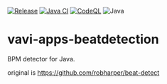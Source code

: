 [![Release](https://jitpack.io/v/umjammer/vavi-apps-beatdetection.svg)](https://jitpack.io/#umjammer/vavi-apps-beatdetection)
[![Java CI](https://github.com/umjammer/vavi-apps-beatdetection/actions/workflows/maven.yml/badge.svg)](https://github.com/umjammer/vavi-apps-beatdetection/actions/workflows/maven.yml)
[![CodeQL](https://github.com/umjammer/vavi-apps-beatdetection/actions/workflows/codeql-analysis.yml/badge.svg)](https://github.com/umjammer/vavi-apps-beatdetection/actions/workflows/codeql-analysis.yml)
![Java](https://img.shields.io/badge/Java-8-b07219)

# vavi-apps-beatdetection

BPM detector for Java.

original is https://github.com/robharper/beat-detect
